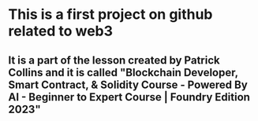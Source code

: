 # This is a first project on github related to web3

## It is a part of the lesson created by Patrick Collins and it is called "Blockchain Developer, Smart Contract, & Solidity Course - Powered By AI - Beginner to Expert Course | Foundry Edition 2023" 

